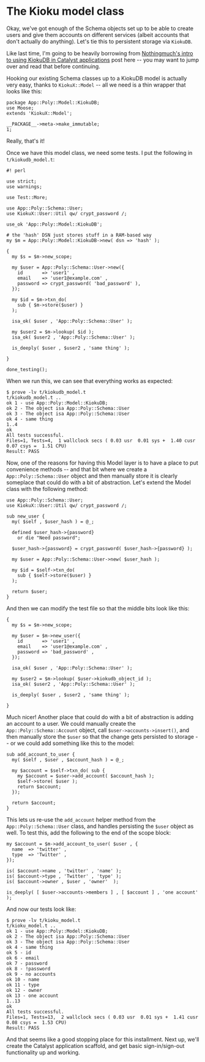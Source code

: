 # The Kioku model class

Okay, we've got enough of the Schema objects set up to be able to create users and give them accounts on different services (albeit accounts that don't actually do anything). Let's tie this to persistent storage via `KiokuDB`. 

Like last time, I'm going to be heavily borrowing from [Nothingmuch's intro to using KiokuDB in Catalyst applications][kiokudb-with-cat] post here -- you may want to jump over and read that before continuing.

Hooking our existing Schema classes up to a KiokuDB model is actually very easy, thanks to `KiokuX::Model` -- all we need is a thin wrapper that looks like this:

    package App::Poly::Model::KiokuDB;
    use Moose;
    extends 'KiokuX::Model';
    
    __PACKAGE__->meta->make_immutable;
    1;

Really, that's it! 

Once we have this model class, we need some tests. I put the following in `t/kiokudb_model.t`:

    #! perl
    
    use strict;
    use warnings;
    
    use Test::More;

    use App::Poly::Schema::User;
    use KiokuX::User::Util qw/ crypt_password /;
    
    use_ok 'App::Poly::Model::KiokuDB';

    # the 'hash' DSN just stores stuff in a RAM-based way     
    my $m = App::Poly::Model::KiokuDB->new( dsn => 'hash' );
    
    {
      my $s = $m->new_scope;
    
      my $user = App::Poly::Schema::User->new({
        id       => 'user1' ,
        email    => 'user1@example.com' ,
        password => crypt_password( 'bad_password' ),
      });

      my $id = $m->txn_do(
        sub { $m->store($user) }
      );

      isa_ok( $user , 'App::Poly::Schema::User' );
    
      my $user2 = $m->lookup( $id );
      isa_ok( $user2 , 'App::Poly::Schema::User' );
    
      is_deeply( $user , $user2 , 'same thing' );
    
    }
    
    done_testing();

When we run this, we can see that everything works as expected:

    $ prove -lv t/kiokudb_model.t
    t/kiokudb_model.t .. 
    ok 1 - use App::Poly::Model::KiokuDB;
    ok 2 - The object isa App::Poly::Schema::User
    ok 3 - The object isa App::Poly::Schema::User
    ok 4 - same thing
    1..4
    ok
    All tests successful.
    Files=1, Tests=4,  1 wallclock secs ( 0.03 usr  0.01 sys +  1.40 cusr  0.07 csys =  1.51 CPU)
    Result: PASS

Now, one of the reasons for having this Model layer is to have a place to put convenience methods -- and that bit where we create a `App::Poly::Schema::User` object and then manually store it is clearly someplace that could do with a bit of abstraction. Let's extend the Model class with the following method:

    use App::Poly::Schema::User;
    use KiokuX::User::Util qw/ crypt_password /;
    
    sub new_user {
      my( $self , $user_hash ) = @_;
    
      defined $user_hash->{password}
        or die "Need password";
    
      $user_hash->{password} = crypt_password( $user_hash->{password} );
    
      my $user = App::Poly::Schema::User->new( $user_hash );
    
      my $id = $self->txn_do(
        sub { $self->store($user) }
      );
    
      return $user;
    }

And then we can modify the test file so that the middle bits look like this:

    {
      my $s = $m->new_scope;
    
      my $user = $m->new_user({
        id       => 'user1' ,
        email    => 'user1@example.com' ,
        password => 'bad_password' ,
      });
    
      isa_ok( $user , 'App::Poly::Schema::User' );
    
      my $user2 = $m->lookup( $user->kiokudb_object_id );
      isa_ok( $user2 , 'App::Poly::Schema::User' );
    
      is_deeply( $user , $user2 , 'same thing' );
    
    }

Much nicer! Another place that could do with a bit of abstraction is adding an account to a user. We could manually create the `App::Poly::Schema::Account` object, call `$user->accounts->insert()`, and then manually store the `$user` so that the change gets persisted to storage -- or we could add something like this to the model:

    sub add_account_to_user {
      my( $self , $user , $account_hash ) = @_;
    
      my $account = $self->txn_do( sub {
        my $account = $user->add_account( $account_hash );
        $self->store( $user );
        return $account;
      });
    
      return $account;
    }
    
This lets us re-use the `add_account` helper method from the `App::Poly::Schema::User` class, and handles persisting the `$user` object as well. To test this, add the following to the end of the scope block:

    my $account = $m->add_account_to_user( $user , {
      name  => 'twitter' ,
      type  => 'Twitter' ,
    });
  
    is( $account->name , 'twitter' , 'name' );
    is( $account->type , 'Twitter' , 'type' );
    is( $account->owner , $user , 'owner'  );
    
    is_deeply( [ $user->accounts->members ] , [ $account ] , 'one account' );
    
And now our tests look like:

    $ prove -lv t/kioku_model.t 
    t/kioku_model.t .. 
    ok 1 - use App::Poly::Model::KiokuDB;
    ok 2 - The object isa App::Poly::Schema::User
    ok 3 - The object isa App::Poly::Schema::User
    ok 4 - same thing
    ok 5 - id
    ok 6 - email
    ok 7 - password
    ok 8 - !password
    ok 9 - no accounts
    ok 10 - name
    ok 11 - type
    ok 12 - owner
    ok 13 - one account
    1..13
    ok
    All tests successful.
    Files=1, Tests=13,  2 wallclock secs ( 0.03 usr  0.01 sys +  1.41 cusr  0.08 csys =  1.53 CPU)
    Result: PASS

And that seems like a good stopping place for this installment. Next up, we'll create the Catalyst application scaffold, and get basic sign-in/sign-out functionality up and working.

[kiokudb-with-cat]: http://blog.woobling.org/2009/05/using-kiokudb-in-catalyst-applications.html

